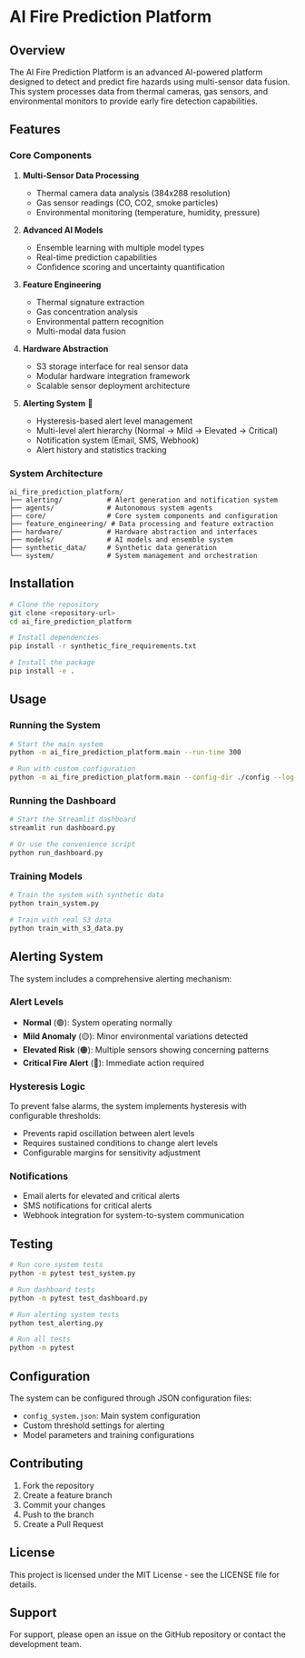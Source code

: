 # AI Fire Prediction Platform

## Overview

The AI Fire Prediction Platform is an advanced AI-powered platform designed to detect and predict fire hazards using multi-sensor data fusion. This system processes data from thermal cameras, gas sensors, and environmental monitors to provide early fire detection capabilities.

## Features

### Core Components

1. **Multi-Sensor Data Processing**
   - Thermal camera data analysis (384x288 resolution)
   - Gas sensor readings (CO, CO2, smoke particles)
   - Environmental monitoring (temperature, humidity, pressure)

2. **Advanced AI Models**
   - Ensemble learning with multiple model types
   - Real-time prediction capabilities
   - Confidence scoring and uncertainty quantification

3. **Feature Engineering**
   - Thermal signature extraction
   - Gas concentration analysis
   - Environmental pattern recognition
   - Multi-modal data fusion

4. **Hardware Abstraction**
   - S3 storage interface for real sensor data
   - Modular hardware integration framework
   - Scalable sensor deployment architecture

5. **Alerting System** 🔴
   - Hysteresis-based alert level management
   - Multi-level alert hierarchy (Normal → Mild → Elevated → Critical)
   - Notification system (Email, SMS, Webhook)
   - Alert history and statistics tracking

### System Architecture

```
ai_fire_prediction_platform/
├── alerting/           # Alert generation and notification system
├── agents/             # Autonomous system agents
├── core/               # Core system components and configuration
├── feature_engineering/ # Data processing and feature extraction
├── hardware/           # Hardware abstraction and interfaces
├── models/             # AI models and ensemble system
├── synthetic_data/     # Synthetic data generation
└── system/             # System management and orchestration
```

## Installation

```bash
# Clone the repository
git clone <repository-url>
cd ai_fire_prediction_platform

# Install dependencies
pip install -r synthetic_fire_requirements.txt

# Install the package
pip install -e .
```

## Usage

### Running the System

```bash
# Start the main system
python -m ai_fire_prediction_platform.main --run-time 300

# Run with custom configuration
python -m ai_fire_prediction_platform.main --config-dir ./config --log-level DEBUG
```

### Running the Dashboard

```bash
# Start the Streamlit dashboard
streamlit run dashboard.py

# Or use the convenience script
python run_dashboard.py
```

### Training Models

```bash
# Train the system with synthetic data
python train_system.py

# Train with real S3 data
python train_with_s3_data.py
```

## Alerting System

The system includes a comprehensive alerting mechanism:

### Alert Levels
- **Normal** (🟢): System operating normally
- **Mild Anomaly** (🟡): Minor environmental variations detected
- **Elevated Risk** (🟠): Multiple sensors showing concerning patterns
- **Critical Fire Alert** (🔴): Immediate action required

### Hysteresis Logic
To prevent false alarms, the system implements hysteresis with configurable thresholds:
- Prevents rapid oscillation between alert levels
- Requires sustained conditions to change alert levels
- Configurable margins for sensitivity adjustment

### Notifications
- Email alerts for elevated and critical alerts
- SMS notifications for critical alerts
- Webhook integration for system-to-system communication

## Testing

```bash
# Run core system tests
python -m pytest test_system.py

# Run dashboard tests
python -m pytest test_dashboard.py

# Run alerting system tests
python test_alerting.py

# Run all tests
python -m pytest
```

## Configuration

The system can be configured through JSON configuration files:
- `config_system.json`: Main system configuration
- Custom threshold settings for alerting
- Model parameters and training configurations

## Contributing

1. Fork the repository
2. Create a feature branch
3. Commit your changes
4. Push to the branch
5. Create a Pull Request

## License

This project is licensed under the MIT License - see the LICENSE file for details.

## Support

For support, please open an issue on the GitHub repository or contact the development team.